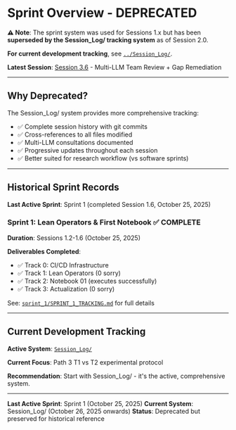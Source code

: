 # Sprint Overview - DEPRECATED

**⚠️ Note**: The sprint system was used for Sessions 1.x but has been **superseded by the Session_Log/ tracking system** as of Session 2.0.

**For current development tracking**, see [`../Session_Log/`](../Session_Log/).

**Latest Session**: [Session 3.6](../Session_Log/Session_3.6.md) - Multi-LLM Team Review + Gap Remediation

---

## Why Deprecated?

The Session_Log/ system provides more comprehensive tracking:
- ✅ Complete session history with git commits
- ✅ Cross-references to all files modified
- ✅ Multi-LLM consultations documented
- ✅ Progressive updates throughout each session
- ✅ Better suited for research workflow (vs software sprints)

---

## Historical Sprint Records

**Last Active Sprint**: Sprint 1 (completed Session 1.6, October 25, 2025)

### Sprint 1: Lean Operators & First Notebook ✅ COMPLETE

**Duration**: Sessions 1.2-1.6 (October 25, 2025)

**Deliverables Completed**:
- ✅ Track 0: CI/CD Infrastructure
- ✅ Track 1: Lean Operators (0 sorry)
- ✅ Track 2: Notebook 01 (executes successfully)
- ✅ Track 3: Actualization (0 sorry)

See: [`sprint_1/SPRINT_1_TRACKING.md`](sprint_1/SPRINT_1_TRACKING.md) for full details

---

## Current Development Tracking

**Active System**: [`Session_Log/`](../Session_Log/)

**Current Focus**: Path 3 T1 vs T2 experimental protocol

**Recommendation**: Start with Session_Log/ - it's the active, comprehensive system.

---

**Last Active Sprint**: Sprint 1 (October 25, 2025)
**Current System**: Session_Log/ (October 26, 2025 onwards)
**Status**: Deprecated but preserved for historical reference
